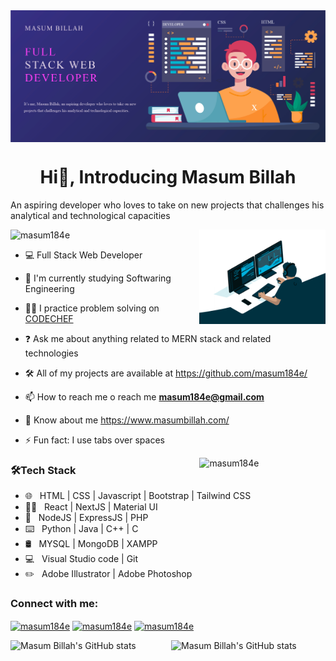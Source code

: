 <img align="center" src="https://github.com/masum184e/masum184e/blob/main/top_banner.jpg" />

<h1 align="center">Hi👋, Introducing Masum Billah</h1>
<p>An aspiring developer who loves to take on new projects that challenges his analytical and technological capacities</p>
<img src="https://komarev.com/ghpvc/?username=masum184e&label=Profile%20views&color=0e75b6&style=flat" alt="masum184e" />

<img align="right" height="auto" width="40%" src="https://github.com/masum184e/Masum184e/blob/main/coding.gif" />

- 💻 Full Stack Web Developer

- 🏫 I'm currently studying Softwaring Engineering

- 👨‍💻 I practice problem solving on [CODECHEF](https://www.codechef.com/users/masum1834e/)

- ❓ Ask me about anything related to MERN stack and related technologies

- 🛠 All of my projects are available at https://github.com/masum184e/

- 📫 How to reach me o reach me **masum184e@gmail.com**

- 📄 Know about me https://www.masumbillah.com/

- ⚡ Fun fact: I use tabs over spaces



<img align="right" width="40%" src="https://github-readme-stats.vercel.app/api/top-langs/?username=masum184e&layout=compact&text_color=daf7dc&bg_color=151515" alt="masum184e" />

<h3>🛠Tech Stack</h3>

- 🌐 &nbsp; HTML | CSS | Javascript | Bootstrap | Tailwind CSS
- 👨‍💻 &nbsp; React | NextJS | Material UI
- 🔧 &nbsp; NodeJS | ExpressJS | PHP
- ⌨️ &nbsp; Python | Java | C++ | C
- 🛢 &nbsp; MYSQL | MongoDB | XAMPP
- 💻 &nbsp; Visual Studio code | Git
- ✏️ &nbsp; Adobe Illustrator | Adobe Photoshop

<h3>Connect with me:</h3>
<p>
  <a href="https://linkedin.com/in/masum184e" target="blank"><img align="center" src="https://raw.githubusercontent.com/rahuldkjain/github-profile-readme-generator/master/src/images/icons/Social/linked-in-alt.svg" alt="masum184e" height="30" width="40" /></a>
  <a href="https://fb.com/masum184e" target="blank"><img align="center" src="https://raw.githubusercontent.com/rahuldkjain/github-profile-readme-generator/master/src/images/icons/Social/facebook.svg" alt="masum184e" height="30" width="40" /></a>
  <a href="https://codeforces.com/profile/masum184e" target="blank"><img align="center" src="https://raw.githubusercontent.com/rahuldkjain/github-profile-readme-generator/master/src/images/icons/Social/codeforces.svg" alt="masum184e" height="30" width="40" /></a>
</p>


<img align="right" width="49%" height="auto" src="https://github-readme-streak-stats.herokuapp.com/?user=masum184e&theme=default" alt="Masum Billah's GitHub stats" />
<img  width="48%" height="auto" src="https://github-readme-stats.vercel.app/api?username=masum184e&show_icons=true&hide_border=true" alt="Masum Billah's GitHub stats"/>
